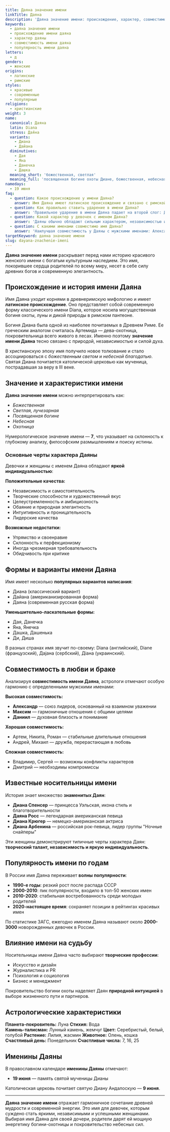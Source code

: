 ```yaml
---
title: Даяна значение имени
linkTitle: Даяна
description: 'Даяна значение имени: происхождение, характер, совместимость. Узнайте все о красивом женском имени Даяна, его истории и влиянии на судьбу.'
keywords:
  - даяна значение имени
  - происхождение имени даяна
  - характер даяны
  - совместимость имени даяна
  - популярность имени даяна
letters:
  - д
genders:
  - женские
origins:
  - латинские
  - римские
styles:
  - красивые
  - современные
  - популярные
religions:
  - христианские
weight: 3
name:
  canonical: Даяна
  latin: Diana
  stress: Дая́на
  variants:
    - Диана
    - Дайана
  diminutives:
    - Дая
    - Яна
    - Данечка
    - Дашка
  meaning_short: 'божественная, светлая'
  meaning_full: 'посвященная богине охоты Диане, божественная, небесная'
namedays:
  - 19 июня
faq:
  - question: Какое происхождение у имени Даяна?
    answer: Имя Даяна имеет латинское происхождение и связано с римской богиней охоты Дианой. Это современная форма древнего имени Diana.
  - question: Как правильно ставить ударение в имени Даяна?
    answer: 'Правильное ударение в имени Даяна падает на второй слог: Дая́на.'
  - question: Какой характер у девочек с именем Даяна?
    answer: 'Даяны обычно обладают сильным характером, независимостью и творческими способностями. Они активны, целеустремлены и умеют добиваться поставленных целей.'
  - question: С какими именами совместимо имя Даяна?
    answer: 'Наилучшая совместимость у Даяны с мужскими именами: Александр, Максим, Даниил, Артем, Никита. Хорошие отношения складываются с носителями имен Роман и Андрей.'
targetKeyword: даяна значение имени
slug: dayana-znachenie-imeni
---
```


**Даяна значение имени** раскрывает перед нами историю красивого женского имени с богатым культурным наследием. Это имя, покорившее сердца родителей по всему миру, несет в себе силу древних богов и современную элегантность.

## Происхождение и история имени Даяна

Имя Даяна уходит корнями в древнеримскую мифологию и имеет **латинское происхождение**. Оно представляет собой современную форму классического имени Diana, которое носила могущественная богиня охоты, луны и дикой природы в римском пантеоне.

Богиня Диана была одной из наиболее почитаемых в Древнем Риме. Ее греческим аналогом считалась Артемида — дева-охотница, покровительница всего живого в лесах. Именно поэтому **значение имени Даяна** тесно связано с природой, независимостью и силой духа.

В христианскую эпоху имя получило новое толкование и стало ассоциироваться с _божественным светом_ и _небесной благодатью_. Святая Диана почитается католической церковью как мученица, пострадавшая за веру в III веке.

## Значение и характеристики имени

**Даяна значение имени** можно интерпретировать как:

- _Божественная_
- _Светлая, лучезарная_
- _Посвященная богине_
- _Небесная_
- _Охотница_

Нумерологическое значение имени — **7**, что указывает на склонность к глубокому анализу, философским размышлениям и поиску истины.

### Основные черты характера Даяны

Девочки и женщины с именем Даяна обладают **яркой индивидуальностью**:

**Положительные качества:**

- Независимость и самостоятельность
- Творческие способности и художественный вкус
- Целеустремленность и амбициозность
- Обаяние и природная элегантность
- Интуитивность и проницательность
- Лидерские качества

**Возможные недостатки:**

- Упрямство и своенравие
- Склонность к перфекционизму
- Иногда чрезмерная требовательность
- Обидчивость при критике

## Формы и варианты имени Даяна

Имя имеет несколько **популярных вариантов написания**:

- Диана (классический вариант)
- Дайана (американизированная форма)
- Даяна (современная русская форма)

**Уменьшительно-ласкательные формы:**

- Дая, Данечка
- Яна, Янечка
- Дашка, Дашенька
- Ди, Диша

В разных странах имя звучит по-своему: Diana (английский), Diane (французский), Дајана (сербский), Діана (украинский).

## Совместимость в любви и браке

Анализируя **совместимость имени Даяна**, астрологи отмечают особую гармонию с определенными мужскими именами:

**Высокая совместимость:**

- **Александр** — союз лидеров, основанный на взаимном уважении
- **Максим** — гармоничные отношения с общими целями
- **Даниил** — духовная близость и понимание

**Хорошая совместимость:**

- Артем, Никита, Роман — стабильные длительные отношения
- Андрей, Михаил — дружба, перерастающая в любовь

**Сложная совместимость:**

- Владимир, Сергей — возможны конфликты характеров
- Дмитрий — необходимы компромиссы

## Известные носительницы имени

История знает множество **знаменитых Даян**:

- **Диана Спенсер** — принцесса Уэльская, икона стиль и благотворительности
- **Даяна Росс** — легендарная американская певица
- **Диана Крюгер** — немецко-американская актриса
- **Диана Арбенина** — российская рок-певица, лидер группы "Ночные снайперы"

Эти женщины демонстрируют типичные черты характера Даян: **творческий талант, независимость и яркую индивидуальность**.

## Популярность имени по годам

В России имя Даяна переживает **волны популярности**:

- **1990-е годы**: резкий рост после распада СССР
- **2000-2010**: пик популярности, входило в топ-50 женских имен
- **2010-2020**: стабильная востребованность среди молодых родителей
- **2020-настоящее время**: сохраняет позиции в рейтингах красивых имен

По статистике ЗАГС, ежегодно именем Даяна называют около **2000-3000** новорожденных девочек в России.

## Влияние имени на судьбу

Носительницы имени Даяна часто выбирают **творческие профессии**:

- Искусство и дизайн
- Журналистика и PR
- Психология и социология
- Бизнес и менеджмент

Покровительство богини охоты наделяет Даян **природной интуицией** в выборе жизненного пути и партнеров.

## Астрологические характеристики

**Планета-покровитель:** Луна
**Стихия:** Вода  
**Камень-талисман:** Лунный камень, жемчуг
**Цвет:** Серебристый, белый, голубой
**Растение:** Лилия, жасмин
**Животное:** Олень, кошка
**Счастливый день:** Понедельник
**Счастливые числа:** 7, 16, 25

## Именины Даяны

В православном календаре **именины Даяны** отмечают:

- **19 июня** — память святой мученицы Дианы

Католическая церковь почитает святую Диану Андалоскую — **9 июня**.

---

**Даяна значение имени** отражает гармоничное сочетание древней мудрости и современной энергии. Это имя для девочек, которым суждено стать яркими, независимыми и успешными женщинами. Выбирая имя Даяна для своей дочери, родители дарят ей мощную энергетику богини-охотницы и покровительство небесных сил.

